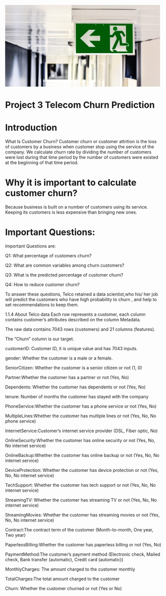 

![](images/churn.jpg)

# Project 3 Telecom Churn Prediction


  # Introduction
  
  What Is Customer Churn?
Customer churn or customer attrition is the loss of customers by a business when customer stop using the service of the company. We calculate churn rate by dividing the number of customers were lost during that time period by the number of customers were existed at the beginning of that time period.

# Why it is important to calculate customer churn?
Because business is built on a number of customers using its service. Keeping its customers is less expensive than bringing new ones.

  # Important Questions:

Important Questions are:

Q1: What percentage of customers churn?

Q2: What are common variables among churn customers?

Q3: What is the predicted percentage of customer churn?

Q4: How to reduce customer churn?

To answer these questions, Telco retained a data scientist,who his/ her job will predict the customers who have high probability to churn , and help to set recommendations to keep them.

1.1.4  About Telco data
Each row represents a customer, each column contains customer’s attributes described on the column Metadata.

The raw data contains 7043 rows (customers) and 21 columns (features).

The “Churn” column is our target.

customerID: Customer ID, it is unique value and has 7043 inputs.

gender: Whether the customer is a male or a female.

SeniorCitizen: Whether the customer is a senior citizen or not (1, 0)

Partner:Whether the customer has a partner or not (Yes, No)

Dependents: Whether the customer has dependents or not (Yes, No)

tenure: Number of months the customer has stayed with the company

PhoneService:Whether the customer has a phone service or not (Yes, No)

MultipleLines:Whether the customer has multiple lines or not (Yes, No, No phone service)

InternetService:Customer’s internet service provider (DSL, Fiber optic, No)

OnlineSecurity:Whether the customer has online security or not (Yes, No, No internet service)

OnlineBackup:Whether the customer has online backup or not (Yes, No, No internet service)

DeviceProtection: Whether the customer has device protection or not (Yes, No, No internet service)

TechSupport: Whether the customer has tech support or not (Yes, No, No internet service)

StreamingTV: Whether the customer has streaming TV or not (Yes, No, No internet service)

StreamingMovies: Whether the customer has streaming movies or not (Yes, No, No internet service)

Contract:The contract term of the customer (Month-to-month, One year, Two year)

PaperlessBilling:Whether the customer has paperless billing or not (Yes, No)

PaymentMethod:The customer’s payment method (Electronic check, Mailed check, Bank transfer (automatic), Credit card (automatic))

MonthlyCharges: The amount charged to the customer monthly

TotalCharges:The total amount charged to the customer

Churn: Whether the customer churned or not (Yes or No)

